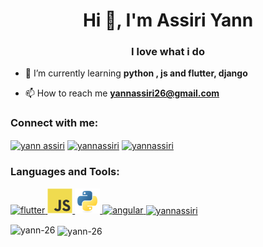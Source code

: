<h1 align="center">Hi 👋, I'm Assiri Yann</h1>
<h3 align="center">I love what i do </h3>

- 🌱 I’m currently learning **python , js and flutter, django**

- 📫 How to reach me **yannassiri26@gmail.com**

<h3 align="left">Connect with me:</h3>
<p align="left">
<a href="https://twitter.com/yann assiri" target="blank"><img align="center" src="https://raw.githubusercontent.com/rahuldkjain/github-profile-readme-generator/master/src/images/icons/Social/twitter.svg" alt="yann assiri" height="30" width="40" /></a>
<a href="https://linkedin.com/in/yannassiri" target="blank"><img align="center" src="https://raw.githubusercontent.com/rahuldkjain/github-profile-readme-generator/master/src/images/icons/Social/linked-in-alt.svg" alt="yannassiri" height="30" width="40" /></a>
<a href="https://stackoverflow.com/users/yannassiri" target="blank"><img align="center" src="https://raw.githubusercontent.com/rahuldkjain/github-profile-readme-generator/master/src/images/icons/Social/stack-overflow.svg" alt="yannassiri" height="30" width="40" /></a>

</p>

<h3 align="left">Languages and Tools:</h3>
<p align="left"> <a href="https://flutter.dev" target="_blank" rel="noreferrer"> <img src="https://www.vectorlogo.zone/logos/flutterio/flutterio-icon.svg" alt="flutter" width="40" height="40"/> </a> <a href="https://developer.mozilla.org/en-US/docs/Web/JavaScript" target="_blank" rel="noreferrer"> <img src="https://raw.githubusercontent.com/devicons/devicon/master/icons/javascript/javascript-original.svg" alt="javascript" width="40" height="40"/> </a>  <a href="https://www.python.org" target="_blank" rel="noreferrer"> <img src="https://raw.githubusercontent.com/devicons/devicon/master/icons/python/python-original.svg" alt="python" width="40" height="40"/> </a>
 <a href="https://www.angular.org" target="_blank" rel="noreferrer"> <img src="https://upload.wikimedia.org/wikipedia/commons/thumb/c/cf/Angular_full_color_logo.svg/1024px-Angular_full_color_logo.svg.png" alt="angular" width="40" height="40"/> </a> 
  <a href="https://stackoverflow.com/users/yannassiri" target="blank"><img align="center" src="https://upload.wikimedia.org/wikipedia/commons/thumb/a/a7/React-icon.svg/2300px-React-icon.svg.png" alt="yannassiri" height="30" width="40" /></a>
</p>

<p><img align="left" src="https://github-readme-stats.vercel.app/api/top-langs?username=yann-26&show_icons=true&locale=en&layout=compact" alt="yann-26" /></p>

<p>&nbsp;<img align="center" src="https://github-readme-stats.vercel.app/api?username=yann-26&show_icons=true&locale=en" alt="yann-26" /></p>
